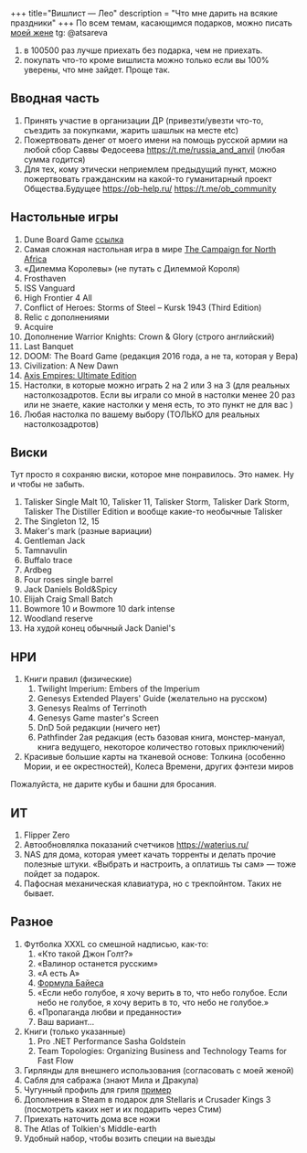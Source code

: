 +++
 title="Вишлист — Лео"
 description = "Что мне дарить на всякие праздники"
+++
По всем темам, касающимся подарков, можно писать [моей жене](mailto:atana@bastilia.ru) tg: @atsareva

1. в 100500 раз лучше приехать без подарка, чем не приехать.
2. покупать что-то кроме вишлиста можно только если вы 100% уверены, что мне зайдет. Проще так.

## Вводная часть 
1. Принять участие в организации ДР (привезти/увезти что-то, съездить за покупками, жарить шашлык на месте etc)
1. Пожертвовать денег от моего имени на помощь русской армии на любой сбор Саввы Федосеева https://t.me/russia_and_anvil (любая сумма годится)
1. Для тех, кому этически неприемлем предыдущий пункт, можно пожертвовать гражданским на какой-то гуманитарный проект Общества.Будущее https://ob-help.ru/  https://t.me/ob_community

## Настольные игры 

1. Dune Board Game [ссылка](https://www.gf9games.com/dune/)
1. Самая сложная настольная игра в мире [The Campaign for North Africa](https://boardgamegeek.com/boardgame/4815/campaign-north-africa)
1. «Дилемма Королевы» (не путать с Дилеммой Короля)
1. Frosthaven 
1. ISS Vanguard
1. High Frontier 4 All
1. Conflict of Heroes: Storms of Steel – Kursk 1943 (Third Edition)
1. Relic с дополнениями
1. Acquire
1. Дополнение Warrior Knights: Crown & Glory (строго английский)
1. Last Banquet
1. DOOM: The Board Game (редакция 2016 года, а не та, которая у Вера)
1. Civilization: A New Dawn 
1. [Axis Empires: Ultimate Edition](https://boardgamegeek.com/boardgame/291434/axis-empires-ultimate-edition)
1. Настолки, в которые можно играть 2 на 2 или 3 на 3 (для реальных настолкозадротов. Если вы играли со мной в настолки менее 20 раз или не знаете, какие настолки у меня есть, то это пункт не для вас )
1. Любая настолка по вашему выбору (ТОЛЬКО для реальных настолкозадротов)


## Виски
Тут просто я сохраняю виски, которое мне понравилось. Это намек. Ну и чтобы не забыть. 
1. Talisker Single Malt 10, Talisker 11,  Talisker Storm, Talisker Dark Storm, Talisker The Distiller Edition и вообще какие-то необычные Talisker
1. The Singleton 12, 15
1. Maker's mark (разные вариации)
1. Gentleman Jack
1. Tamnavulin 
1. Buffalo trace
1. Ardbeg
1. Four roses single barrel
1. Jack Daniels Bold&Spicy
1. Elijah Craig Small Batch
1. Bowmore 10 и Bowmore 10 dark intense
1. Woodland reserve
1. На худой конец обычный Jack Daniel's

## НРИ

1. Книги правил (физические)
    1. Twilight Imperium: Embers of the Imperium 
    1. Genesys Extended Players' Guide (желательно на русском)
    1. Genesys Realms of Terrinoth
    1. Genesys Game master's Screen
    1. DnD 5ой редакции (ничего нет) 
    1. Pathfinder 2ая редакция (есть базовая книга,  монстер-мануал, книга ведущего, некоторое количество готовых приключений)
1. Красивые большие карты на тканевой основе: Толкина (особенно Мории, и ее окрестностей), Колеса Времени, других фэнтези миров

Пожалуйста, не дарите кубы и башни для бросания.

## ИТ

<!-- 1. Ключики типа YubiKey -->
1. Flipper Zero
1. Автообновлялка показаний счетчиков https://waterius.ru/
1. NAS для дома, которая умеет качать торренты и делать прочие полезные штуки. «Выбрать и настроить, а оплатишь ты сам» — тоже пойдет за подарок.
2. Пафосная механическая клавиатура, но с трекпойнтом. Таких не бывает.

## Разное

1. Футболка XXXL со смешной надписью, как-то:
    1. «Кто такой Джон Голт?»
    1. «Валинор останется русским»
    1. «А есть А»
    1. [Формула Байеса](https://ru.wikipedia.org/wiki/%D0%A2%D0%B5%D0%BE%D1%80%D0%B5%D0%BC%D0%B0_%D0%91%D0%B0%D0%B9%D0%B5%D1%81%D0%B0)
    1. «Если небо голубое, я хочу верить в то, что небо голубое. Если небо не голубое, я хочу верить в то, что небо не голубое.»
    1. «Пропаганда любви и преданности»
    1. Ваш вариант...
1. Книги (только указанные)
    1. Pro .NET Performance Sasha Goldstein
    1. Team Topologies: Organizing Business and Technology Teams for Fast Flow
1. Гирлянды для внешнего использования (согласовать с моей женой)
1. Сабля для сабража (знают Мила и Дракула)
1. Чугунный профиль для гриля [пример](https://www.ozon.ru/product/kruglyy-chugunnyy-plato-protiven-plancha-gril-658531339/)
1. Дополнения в Steam в подарок для Stellaris и Crusader Kings 3 (посмотреть каких нет и их подарить через Стим)
1. Приехать наточить дома все ножи
1. The Atlas of Tolkien's Middle-earth
1. Удобный набор, чтобы возить специи на выезды